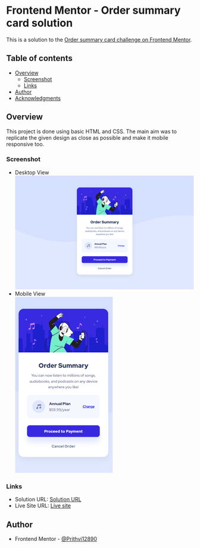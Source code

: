 # Frontend Mentor - Order summary card solution

This is a solution to the [Order summary card challenge on Frontend Mentor](https://www.frontendmentor.io/challenges/order-summary-component-QlPmajDUj). 

## Table of contents

- [Overview](#overview)
  - [Screenshot](#screenshot)
  - [Links](#links)
- [Author](#author)
- [Acknowledgments](#acknowledgments)

## Overview
This project is done using basic HTML and CSS. The main aim was to replicate the given design as close as possible and make it mobile responsive too.

### Screenshot
- Desktop View
![](./desktop-view.png)<br/>
- Mobile View<br/>
![](./mobile-view.png)

### Links

- Solution URL: [Solution URL](https://github.com/Prithvi12890/frontend-mentor-challenges/tree/master/order-summary-component)
- Live Site URL: [Live site](https://prithvi12890.github.io/frontend-mentor-challenges/order-summary-component/)

## Author

- Frontend Mentor - [@Prithvi12890](https://www.frontendmentor.io/profile/Prithvi12890)
